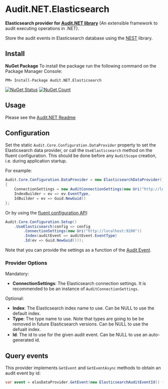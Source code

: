 # Audit.NET.Elasticsearch
**Elasticsearch provider for [Audit.NET library](https://github.com/thepirat000/Audit.NET)** (An extensible framework to audit executing operations in .NET).

Store the audit events in Elasticsearch database using the [NEST](https://www.nuget.org/packages/Nest) library.

## Install

**NuGet Package** 
To install the package run the following command on the Package Manager Console:

```
PM> Install-Package Audit.NET.Elasticsearch
```

[![NuGet Status](https://img.shields.io/nuget/v/Audit.NET.Elasticsearch.svg?style=flat)](https://www.nuget.org/packages/Audit.NET.Elasticsearch/)
[![NuGet Count](https://img.shields.io/nuget/dt/Audit.NET.Elasticsearch.svg)](https://www.nuget.org/packages/Audit.NET.Elasticsearch/)

## Usage
Please see the [Audit.NET Readme](https://github.com/thepirat000/Audit.NET#usage)

## Configuration
Set the static `Audit.Core.Configuration.DataProvider` property to set the Elasticsearch data provider, or call the `UseElasticsearch` 
method on the fluent configuration. This should be done before any `AuditScope` creation, i.e. during application startup.


For example:
```c#
Audit.Core.Configuration.DataProvider = new ElasticsearchDataProvider()
{
    ConnectionSettings = new AuditConnectionSettings(new Uri("http://localhost:9200")),
    IndexBuilder = ev => ev.EventType,
    IdBuilder = ev => Guid.NewGuid()
};
```

Or by using the [fluent configuration API](https://github.com/thepirat000/Audit.NET#configuration-fluent-api):
```c#
Audit.Core.Configuration.Setup()
    .UseElasticsearch(config => config
        .ConnectionSettings(new Uri("http://localhost:9200"))
        .Index(auditEvent => auditEvent.EventType)
        .Id(ev => Guid.NewGuid()));
```

Note that you can provide the settings as a function of the [Audit Event](https://github.com/thepirat000/Audit.NET#usage).


### Provider Options

Mandatory:
- **ConnectionSettings**: The Elasticsearch connection settings. It is recommended to be an instance of `AuditConnectionSettings`.

Optional:
- **Index**: The Elasticsearch index name to use. Can be NULL to use the default index. 
- **Type**: The type name to use. Note that types are going to be be removed in future Elasticsearch versions. Can be NULL to use the defualt index.
- **Id**: The id to use for the given audit event. Can be NULL to use an auto-generated id.

## Query events

This provider implements `GetEvent` and `GetEventAsync` methods to obtain an audit event by id:

```c#
var event = elasDataProvider.GetEvent(new ElasticsearchAuditEventId() { Index = "myindex", Id = "myid" });
```